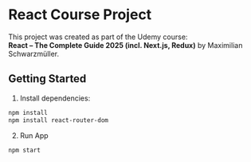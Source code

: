 # React Course Project

This project was created as part of the Udemy course:  
**React – The Complete Guide 2025 (incl. Next.js, Redux)** by Maximilian Schwarzmüller.

## Getting Started

1. Install dependencies:

```bash
npm install
npm install react-router-dom
```

2. Run App
```bash
npm start
```
